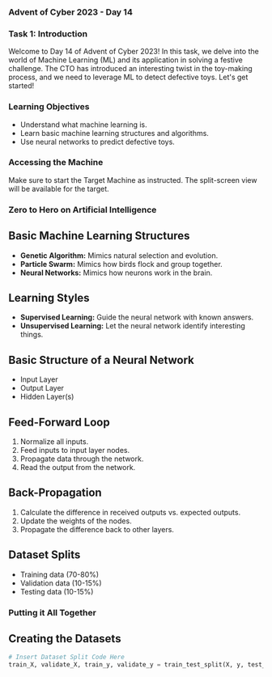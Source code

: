 ### Advent of Cyber 2023 - Day 14

### Task 1: Introduction

Welcome to Day 14 of Advent of Cyber 2023! In this task, we delve into the world of Machine Learning (ML) and its application in solving a festive challenge. The CTO has introduced an interesting twist in the toy-making process, and we need to leverage ML to detect defective toys. Let's get started!

### Learning Objectives

- Understand what machine learning is.
- Learn basic machine learning structures and algorithms.
- Use neural networks to predict defective toys.

### Accessing the Machine

Make sure to start the Target Machine as instructed. The split-screen view will be available for the target.

### Zero to Hero on Artificial Intelligence

## Basic Machine Learning Structures

- **Genetic Algorithm:** Mimics natural selection and evolution.
- **Particle Swarm:** Mimics how birds flock and group together.
- **Neural Networks:** Mimics how neurons work in the brain.

## Learning Styles

- **Supervised Learning:** Guide the neural network with known answers.
- **Unsupervised Learning:** Let the neural network identify interesting things.

## Basic Structure of a Neural Network

- Input Layer
- Output Layer
- Hidden Layer(s)

## Feed-Forward Loop

1. Normalize all inputs.
2. Feed inputs to input layer nodes.
3. Propagate data through the network.
4. Read the output from the network.

## Back-Propagation

1. Calculate the difference in received outputs vs. expected outputs.
2. Update the weights of the nodes.
3. Propagate the difference back to other layers.

## Dataset Splits

- Training data (70-80%)
- Validation data (10-15%)
- Testing data (10-15%)

### Putting it All Together

## Creating the Datasets

```python
# Insert Dataset Split Code Here
train_X, validate_X, train_y, validate_y = train_test_split(X, y, test_size=0.2)

